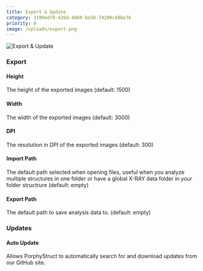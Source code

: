```yaml
---
title: Export & Update
category: 3199ed78-426d-4060-be58-74200c486e76
priority: 0
image: /uploads/export.png
---
```

![Export & Update](/uploads/export.png)
### Export
#### Height
The height of the exported images (default: 1500)

#### Width
The width of the exported images (default: 3000)

#### DPI
The resolution in DPI of the exported images (default: 300)

#### Import Path
The default path selected when opening files, useful when you analyze multiple structures in one folder or have a global X-RAY data folder in your folder structrure (default: empty)

#### Export Path
The default path to save analysis data to. (default: empty)

### Updates
#### Auto Update
Allows PorphyStruct to automatically search for and download updates from our GitHub site.